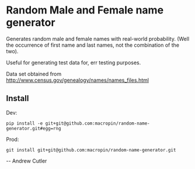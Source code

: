 # Random Male and Female name generator

Generates random male and female names with real-world probability. (Well the occurrence of first name and last names, not the combination of the two).

Useful for generating test data for, err testing purposes.

Data set obtained from http://www.census.gov/genealogy/names/names_files.html

## Install

Dev:

    pip install -e git+git@github.com:macropin/random-name-generator.git#egg=rng

Prod:

    git install git+git@github.com:macropin/random-name-generator.git

-- Andrew Cutler
